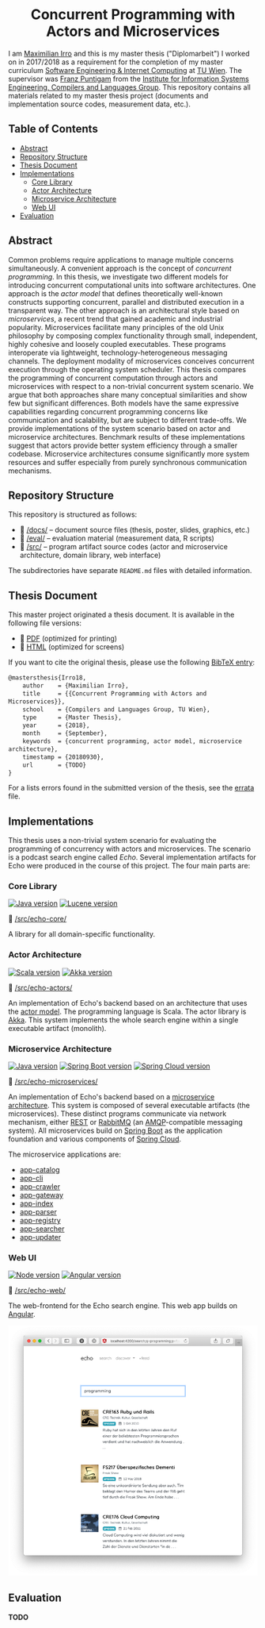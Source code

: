 <h1 align="center">
    Concurrent Programming with
    <br/>
    Actors and Microservices
</h1>

I am [Maximilian Irro](https://max.irro.at) and this is my master thesis ("Diplomarbeit") I worked on in 2017/2018 as a requirement for the completion of my master curriculum [Software Engineering & Internet Computing](http://www.informatik.tuwien.ac.at/studium/angebot/master/software-engineering-and-internet-computing) at [TU Wien](http://www.informatik.tuwien.ac.at). The supervisor was [Franz Puntigam](http://www.complang.tuwien.ac.at/franz/) from the [Institute for Information Systems Engineering, Compilers and Languages Group](http://www.complang.tuwien.ac.at). This repository contains all materials related to my master thesis project (documents and implementation source codes, measurement data, etc.).


## Table of Contents


* [Abstract](#abstract)
* [Repository Structure](#repository-structure)
* [Thesis Document](#thesis-document)
* [Implementations](#implementations)
    * [Core Library](#core-library)
    * [Actor Architecture](#actor-architecture)
    * [Microservice Architecture](#microservice-architecture)
    * [Web UI](#web-ui)
* [Evaluation](#evaluation)


## Abstract


Common problems require applications to manage multiple concerns simultaneously. A convenient approach is the concept of *concurrent programming*. In this thesis, we investigate two different models for introducing concurrent computational units into software architectures. One approach is the *actor model* that defines theoretically well-known constructs supporting concurrent, parallel and distributed execution in a transparent way. The other approach is an architectural style based on *microservices*, a recent trend that gained academic and industrial popularity. Microservices facilitate many principles of the old Unix philosophy by composing complex functionality through small, independent, highly cohesive and loosely coupled executables. These programs interoperate via lightweight, technology-heterogeneous messaging channels. The deployment modality of microservices conceives concurrent execution through the operating system scheduler. This thesis compares the programming of concurrent computation through actors and microservices with respect to a non-trivial concurrent system scenario. We argue that both approaches share many conceptual similarities and show few but significant differences. Both models have the same expressive capabilities regarding concurrent programming concerns like communication and scalability, but are subject to different trade-offs. We provide implementations of the system scenario based on actor and microservice architectures. Benchmark results of these implementations suggest that actors provide better system efficiency through a smaller codebase. Microservice architectures consume significantly more system resources and suffer especially from purely synchronous communication mechanisms.


## Repository Structure


This repository is structured as follows:

* :open_file_folder: [/docs/](docs/) &ndash; document source files (thesis, poster, slides, graphics, etc.)
* :open_file_folder: [/eval/](eval/) &ndash; evaluation material (measurement data, R scripts)
* :open_file_folder: [/src/](src/) &ndash; program artifact source codes (actor and microservice architecture, domain library, web interface)

The subdirectories have separate `README.md` files with detailed information.


## Thesis Document


This master project originated a thesis document. It is available in the following file versions:

* :book: [PDF](https://max.irro.at/pub/dipl/thesis.pdf) (optimized for printing)
* :page_facing_up: [HTML](https://max.irro.at/pub/dipl/thesis.html) (optimized for screens)

If you want to cite the original thesis, please use the following [BibTeX entry](https://max.irro.at/pub/dipl/thesis.bib):

    @mastersthesis{Irro18,
        author    = {Maximilian Irro},
        title     = {{Concurrent Programming with Actors and Microservices}},
        school    = {Compilers and Languages Group, TU Wien},
        type      = {Master Thesis},
        year      = {2018},
        month     = {September},
        keywords  = {concurrent programming, actor model, microservice architecture},
        timestamp = {20180930},
        url       = {TODO}
    }

For a lists errors found in the submitted version of the thesis, see the [errata](/docs/errata.md) file. 


## Implementations


This thesis uses a non-trivial system scenario for evaluating the programming of concurrency with actors and microservices. The scenario is a podcast search engine called *Echo*. Several implementation artifacts for Echo were produced in the course of this project. The four main parts are:

### Core Library


[![Java version](https://img.shields.io/badge/java-1.8-blue.svg)](https://www.oracle.com/technetwork/java/javase/downloads/jdk8-downloads-2133151.html)
[![Lucene version](https://img.shields.io/badge/lucene-7.2-blue.svg)](https://lucene.apache.org/core/7_2_0/index.html)

:open_file_folder: [/src/echo-core/](src/echo-core/)

A library for all domain-specific functionality.


### Actor Architecture


[![Scala version](https://img.shields.io/badge/scala-2.12-blue.svg)](https://www.scala-lang.org/download/2.12.0.html)
[![Akka version](https://img.shields.io/badge/akka-2.5-blue.svg)](https://akka.io/blog/news/2017/04/13/akka-2.5.0-released)

:open_file_folder: [/src/echo-actors/](src/echo-actors/) 

An implementation of Echo's backend based on an architecture that uses the [actor model](https://en.wikipedia.org/wiki/Actor_model). The programming language is Scala. The actor library is [Akka](https://akka.io). This system implements the whole search engine within a single executable artifact (monolith).


### Microservice Architecture


[![Java version](https://img.shields.io/badge/java-1.8-blue.svg)](https://www.oracle.com/technetwork/java/javase/downloads/jdk8-downloads-2133151.html)
[![Spring Boot version](https://img.shields.io/badge/springboot-1.5.10-blue.svg)](https://docs.spring.io/spring-boot/docs/1.5.10.RELEASE/reference/html/index.html)
[![Spring Cloud version](https://img.shields.io/badge/springcloud-Finchley.M5-blue.svg)](http://cloud.spring.io/spring-cloud-static/Finchley.M5/single/spring-cloud.html)

:open_file_folder: [/src/echo-microservices/](src/echo-microservices/)

An implementation of Echo's backend based on a [microservice architecture](https://en.wikipedia.org/wiki/Microservices). This system is composed of several executable artifacts (the microservices). These distinct programs communicate via network mechanism, either [REST](https://en.wikipedia.org/wiki/Representational_state_transfer) or [RabbitMQ](https://www.rabbitmq.com) (an [AMQP](https://en.wikipedia.org/wiki/Advanced_Message_Queuing_Protocol)-compatible messaging system). All microservices build on [Spring Boot](https://spring.io/projects/spring-boot) as the application foundation and various components of [Spring Cloud](http://projects.spring.io/spring-cloud/).

The microservice applications are:

* [app-catalog](src/echo-microservices/app-catalog/)
* [app-cli](src/echo-microservices/app-cli/)
* [app-crawler](src/echo-microservices/app-crawler/)
* [app-gateway](src/echo-microservices/app-gateway/)
* [app-index](src/echo-microservices/app-index/)
* [app-parser](src/echo-microservices/app-parser/)
* [app-registry](src/echo-microservices/app-registry/)
* [app-searcher](src/echo-microservices/app-searcher/)
* [app-updater](src/echo-microservices/app-updater/)


### Web UI


[![Node version](https://img.shields.io/badge/node-9.11-blue.svg)](https://nodejs.org/en/blog/release/v9.11.2/)
[![Angular version](https://img.shields.io/badge/angular-5-blue.svg)](https://blog.angular.io/version-5-0-0-of-angular-now-available-37e414935ced)

:open_file_folder: [/src/echo-web/](src/echo-web/)

The web-frontend for the Echo search engine. This web app builds on [Angular](https://angular.io).

<img src="docs/graphics/webapp-screenshot.png" alt="WebApp Screenshot" width="540" />


## Evaluation


__TODO__
